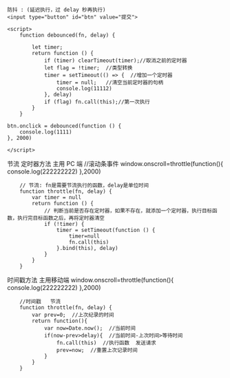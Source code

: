     防抖 : (延迟执行，过 delay 秒再执行)
    <input type="button" id="btn" value="提交">

    <script>
        function debounced(fn, delay) {

            let timer;
            return function () {
                if (timer) clearTimeout(timer);//取消之前的定时器
                let flag = !timer;  //类型转换
                timer = setTimeout(() => {  //增加一个定时器
                    timer = null;   //清空当前定时器的句柄
                    console.log(11112)
                }, delay)
                if (flag) fn.call(this);//第一次执行
            }
        }

    btn.onclick = debounced(function () {
        console.log(1111)
    }, 2000)

    </script>

节流
定时器方法 主用 PC 端
//滚动条事件
window.onscroll=throttle(function(){
console.log(222222222)
},2000)

        // 节流: fn是需要节流执行的函数，delay是单位时间
        function throttle(fn, delay) {
            var timer = null
            return function () {
                // 判断当前是否存在定时器，如果不存在，就添加一个定时器，执行目标函数，执行完目标函数之后，再将定时器清空
                if (!timer) {
                    timer = setTimeout(function () {
                        timer=null
                        fn.call(this)
                    }.bind(this), delay)
                }
            }
        }

时间戳方法 主用移动端
window.onscroll=throttle(function(){
console.log(222222222)
},2000)

        //时间戳   节流
        function throttle(fn, delay) {
            var prev=0;  //上次纪录的时间
            return function(){
                var now=Date.now();  //当前时间
                if(now-prev>delay){  //当前时间-上次时间>等待时间
                    fn.call(this)  //执行函数  发送请求
                    prev=now;  //重置上次记录时间
                }
            }
        }
